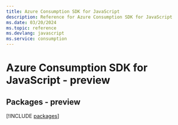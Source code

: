 ```yaml
---
title: Azure Consumption SDK for JavaScript
description: Reference for Azure Consumption SDK for JavaScript
ms.date: 03/20/2024
ms.topic: reference
ms.devlang: javascript
ms.service: consumption
---
```

# Azure Consumption SDK for JavaScript - preview
## Packages - preview
[!INCLUDE [packages](consumption-index.md)]